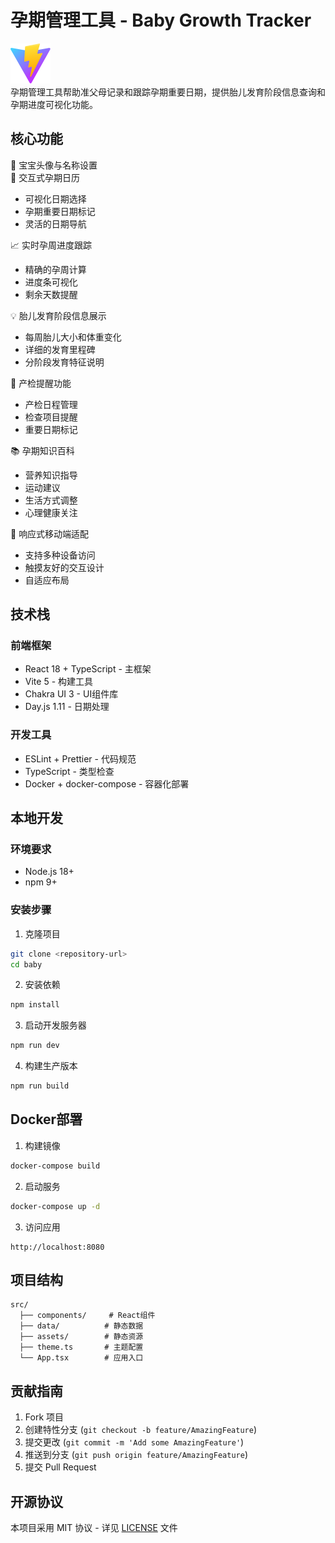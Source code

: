 # 孕期管理工具 - Baby Growth Tracker

![界面预览](public/vite.svg)  
孕期管理工具帮助准父母记录和跟踪孕期重要日期，提供胎儿发育阶段信息查询和孕期进度可视化功能。

## 核心功能

👶 宝宝头像与名称设置  
📅 交互式孕期日历
- 可视化日期选择
- 孕期重要日期标记
- 灵活的日期导航

📈 实时孕周进度跟踪
- 精确的孕周计算
- 进度条可视化
- 剩余天数提醒

💡 胎儿发育阶段信息展示
- 每周胎儿大小和体重变化
- 详细的发育里程碑
- 分阶段发育特征说明

🏥 产检提醒功能
- 产检日程管理
- 检查项目提醒
- 重要日期标记

📚 孕期知识百科
- 营养知识指导
- 运动建议
- 生活方式调整
- 心理健康关注

📱 响应式移动端适配
- 支持多种设备访问
- 触摸友好的交互设计
- 自适应布局

## 技术栈

### 前端框架
- React 18 + TypeScript - 主框架
- Vite 5 - 构建工具
- Chakra UI 3 - UI组件库
- Day.js 1.11 - 日期处理

### 开发工具
- ESLint + Prettier - 代码规范
- TypeScript - 类型检查
- Docker + docker-compose - 容器化部署

## 本地开发

### 环境要求
- Node.js 18+
- npm 9+

### 安装步骤

1. 克隆项目
```bash
git clone <repository-url>
cd baby
```

2. 安装依赖
```bash
npm install
```

3. 启动开发服务器
```bash
npm run dev
```

4. 构建生产版本
```bash
npm run build
```

## Docker部署

1. 构建镜像
```bash
docker-compose build
```

2. 启动服务
```bash
docker-compose up -d
```

3. 访问应用
```
http://localhost:8080
```

## 项目结构

```
src/
  ├── components/     # React组件
  ├── data/          # 静态数据
  ├── assets/        # 静态资源
  ├── theme.ts       # 主题配置
  └── App.tsx        # 应用入口
```

## 贡献指南

1. Fork 项目
2. 创建特性分支 (`git checkout -b feature/AmazingFeature`)
3. 提交更改 (`git commit -m 'Add some AmazingFeature'`)
4. 推送到分支 (`git push origin feature/AmazingFeature`)
5. 提交 Pull Request

## 开源协议

本项目采用 MIT 协议 - 详见 [LICENSE](LICENSE) 文件